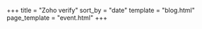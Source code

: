 +++
title = "Zoho verify" 
sort_by = "date" 
template = "blog.html" 
page_template = "event.html" 
+++
